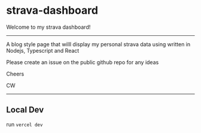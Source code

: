 # strava-dashboard

Welcome to my strava dashboard!

----

A blog style page that willl display my personal strava data using written in Nodejs, Typescript and React

Please create an issue on the public github repo for any ideas

Cheers

CW

------

## Local Dev

run `vercel dev`
